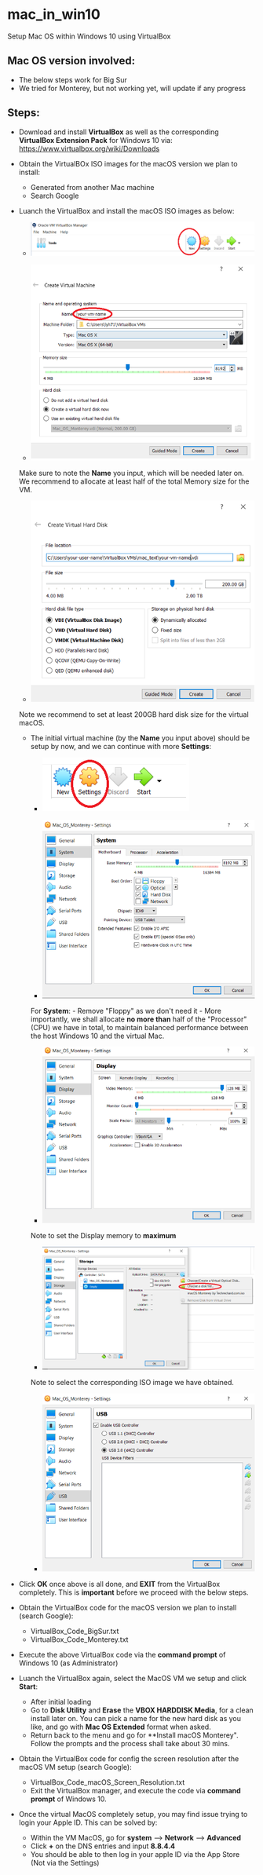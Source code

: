 # mac_in_win10
Setup Mac OS within Windows 10 using VirtualBox

## Mac OS version involved:
- The below steps work for Big Sur
- We tried for Monterey, but not working yet, will update if any progress

## Steps:
- Download and install **VirtualBox** as well as the corresponding **VirtualBox Extension Pack** for Windows 10 via: https://www.virtualbox.org/wiki/Downloads

- Obtain the VirtualBOx ISO images for the macOS version we plan to install:
    - Generated from another Mac machine
    - Search Google 

- Luanch the VirtualBox and install the macOS ISO images as below:
    - ![click **New**](imgs/1.png)
    
    - ![click **Create**](imgs/2.png)
    
    Make sure to note the **Name** you input, which will be needed later on. We recommend to allocate at least half of the total Memory size for the VM.

    - ![set **disk size**](imgs/3.png)

    Note we recommend to set at least 200GB hard disk size for the virtual macOS.

    - The initial virtual machine (by the **Name** you input above) should be setup by now, and we can continue with more **Settings**:
        - ![**Settings**](imgs/4.png)
        
        - ![**Settings**system](imgs/5.png)

        For **System**:
            - Remove "Floppy" as we don't need it
            -  More importantly, we shall allocate **no more than** half of the "Processor" (CPU) we have in total, to maintain balanced performance between the host Windows 10 and the virtual Mac.

        - ![**Settings**display](imgs/6.png)
        
        Note to set the Display memory to **maximum**

        - ![**Settings**storage](imgs/7.png) 

        Note to select the corresponding ISO image we have obtained.

        - ![**Settings**USB](imgs/8.png) 

- Click **OK** once above is all done, and **EXIT** from the VirtualBox completely. This is **important** before we proceed with the below steps.

- Obtain the VirtualBox code for the macOS version we plan to install (search Google):
    - VirtualBox_Code_BigSur.txt
    - VirtualBox_Code_Monterey.txt

- Execute the above VirtualBox code via the **command prompt** of Windows 10 (as Administrator)

- Luanch the VirtualBox again, select the MacOS VM we setup and click **Start**:
    - After initial loading
    - Go to **Disk Utility** and **Erase** the **VBOX HARDDISK Media**, for a clean install later on. You can pick a name for the new hard disk as you like, and go with **Mac OS Extended** format when asked.
    - Return back to the menu and go for **Install macOS Monterey". Follow the prompts and the process shall take about 30 mins.


- Obtain the VirtualBox code for config the screen resolution after the macOS VM setup (search Google):
    - VirtualBox_Code_macOS_Screen_Resolution.txt
    - Exit the VirtualBox manager, and execute the code via **command prompt** of Windows 10.

- Once the virtual MacOS completely setup, you may find issue trying to login your Apple ID. This can be solved by:
    - Within the VM MacOS, go for **system** --> **Network** --> **Advanced**
    - Click **+** on the DNS entries and input **8.8.4.4**
    - You should be able to then log in your apple ID via the App Store (Not via the Settings)






